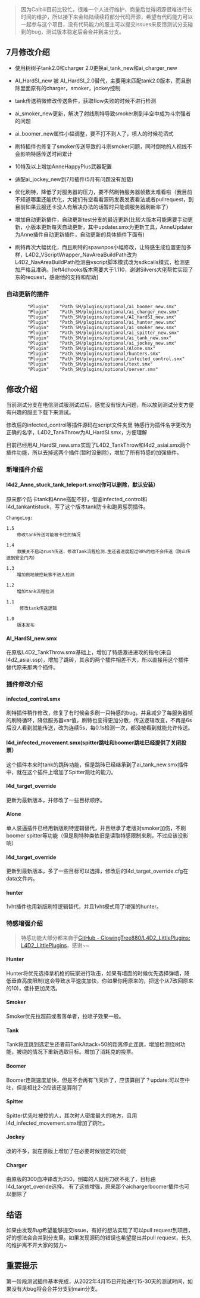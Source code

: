 > 因为Caibiii目前比较忙，很难一个人进行维护，商量后觉得闭源很难进行长时间的维护，所以接下来会陆陆续续将部分代码开源，希望有代码能力可以一起参与这个项目，没有代码能力的服主可以提交issues来反馈测试分支碰到的bug，测试版本稳定后会合并到主分支。

## 7月修改介绍

- 使用树树子tank2.0和charger 2.0更换ai_tank_new和ai_charger_new

- AI_HardSI_new 被 AI_HardSI_2.0替代，主要用来匹配tank2.0版本，而且删除里面原有的charger，smoker，jockey控制

- tank传送稍微修改传送条件，获取flow失败的时候不进行检测

- ai_smoker_new更新，解决了射线刷特导致smoker刷到半空中成为斗宗强者的问题

- ai_boomer_new属性小幅调整，要不打不到人了，喷人的时候花洒式

- 刷特插件也修复了smoker传送导致的斗宗smoker问题，同时倒地的人视线不会影响特感传送时间累计

- 10特及以上增加AnneHappyPlus武器配置

- 适配ai_jockey_new到7月插件(5月有问题没有加载)

- 优化刷特，降低了对服务器的压力，要不然刷特服务器帧数太难看啦（我目前不知道哪里还能优化，大佬们有空看看源码发表发表看法或者pullrequest，到目前如果云服还卡没人有解决办法的话暂时只能调服务器刷新率了）

- 增加自动更新插件，自动更新test分支的最近更新(比较大版本可能需要手动更新，小版本更新每天自动更新，其中updater.smx为更新工具，AnneUpdater为Anne插件自动更新插件，自动更新的具体插件下面有)

- 刷特再次大幅优化，而且刷特的spawnpos小幅修改，让特感生成位置更加多样，L4D2_VScriptWrapper_NavAreaBuildPath改为L4D2_NavAreaBuildPath检测由vscript脚本模式改为sdkcalls模式，检测更加严格且准确。[left4dhooks版本需要大于1.110，谢谢Silvers大佬帮忙实现了东的request，感谢他的支持和帮助]


### 自动更新的插件

            "Plugin"    "Path_SM/plugins/optional/ai_boomer_new.smx"
            "Plugin"    "Path_SM/plugins/optional/ai_charger_new.smx"
            "Plugin"    "Path_SM/plugins/optional/AI_HardSI_new.smx"
            "Plugin"    "Path_SM/plugins/optional/ai_hunter_new.smx"
            "Plugin"    "Path_SM/plugins/optional/ai_smoker_new.smx"
            "Plugin"    "Path_SM/plugins/optional/ai_spitter_new.smx"
            "Plugin"    "Path_SM/plugins/optional/ai_tank_new.smx"
            "Plugin"    "Path_SM/plugins/optional/ai_jockey_new.smx"
            "Plugin"    "Path_SM/plugins/optional/Alone.smx"
            "Plugin"    "Path_SM/plugins/optional/hunters.smx"
            "Plugin"    "Path_SM/plugins/optional/infected_control.smx"
            "Plugin"    "Path_SM/plugins/optional/text.smx"
            "Plugin"    "Path_SM/plugins/optional/server.smx"

## 修改介绍

当前测试分支在电信测试服测试过后，感觉没有很大问题，所以放到测试分支方便有兴趣的服主下载下来测试。

修改后的infected_control等插件源码在script文件夹里
特感行为插件名字更改为正确的名字，L4D2_TankThrow为AI_HardSI.smx，方便理解

目前已经用AI_HardSI_new.smx实现了L4D2_TankThrow和l4d2_asiai.smx两个插件功能，所以去掉这两个插件(暂时没删除)，增加了所有特感的加强插件。

### 新增插件介绍

#### l4d2_Anne_stuck_tank_teleport.smx(你可以删除，默认安装）

原来那个防卡tank和Anne搭配不好，借鉴infected_control和l4d_tankantistuck，写了这个版本tank防卡和跑男惩罚插件。

    ChangeLog:
    
    1.5
        修改tank传送可能被卡住的情况
    
    1.4
        救援关不启动rush传送，修改Tank流程检测.生还者进度超过98%的也不会传送（防止传送到安全门内）
    
    1.3 
        增加倒地被控玩家不进入检测
    
    1.2 
        增加tank流程检测
    
    1.1 
         修改tank传送逻辑
    
    1.0 
        版本发布

#### AI_HardSI_new.smx

在原版L4D2_TankThrow.smx基础上，增加了特感激进进攻的指令(来自 l4d2_asiai.ssp)，增加了跳砖，其余的两个插件相差不大，所以直接用这个插件替代原来那两个插件。

### 插件修改介绍

#### infected_control.smx

刷特插件稍作修改，修复了有时候会多刷一只特感的bug，并且减少了每服务器帧的刷特循环，降低服务器var值，刷特也变得更加分散，传送逻辑改变，不再是6s后没人看到就能传送，改为连续5s，每0.1s检测一次，都没被看到就能允许传送。

#### l4d_infected_movement.smx(spitter跳吐和boomer跳吐已经提供了关闭投票）

这个插件本来时tank的跳砖功能，但是跳砖已经继承到了ai_tank_new.smx插件中，就在这个插件上增加了Spitter跳吐的能力。

#### l4d_target_override

更新为最新版本，并修改了一些目标顺序。

#### Alone

单人装逼插件已经用新版刷特逻辑替代，并且继承了老版对smoker加伤，不刷boomer spitter等功能（但是刷特种类依旧是读取特感限制来刷，不过应该没影响）

#### l4d_target_override

更新到最新版本，多了一些目标可以选择，修改后的l4d_target_override.cfg在data文件内。

#### hunter

1vht插件也用新版刷特逻辑替代，并且1vht模式用了增强的hunter。

### 特感增强介绍

> 特感功能大部分都来自于[GitHub - GlowingTree880/L4D2_LittlePlugins: L4D2_LittlePlugins](https://github.com/GlowingTree880/L4D2_LittlePlugins)，感谢~~

#### Hunter

Hunter将优先选择拿机枪的玩家进行攻击，如果有墙面的时候优先选择弹墙，降低垂直高度限制(这会导致水平速度加快，你如果你用原来的，把这个从7改回原来的10)，低扑更加灵活。

#### Smoker

Smoker优先拉超前或者落单者，拉喷子效果一般。

#### Tank

Tank将连跳到选定生还者前TankAttack+50的距离停止连跳，增加检测绕树功能，被绕的情况下重新选取目标。增加了消耗克的投票。

#### Boomer

Boomer连跳速度加快，但是不会再有飞天炸了，应该算削了？update:可以空中吐，但是相比2-2应该还是算削了

#### Spitter

Spitter优先吐被控的人，其次时人密度最大的地方，且用l4d_infected_movement.smx增加了跳吐。

#### Jockey

改的不多，就在原版上增加了在必要时候锁定的功能

#### Charger

由原版的300血冲锋改为350，倒霉的人就用刀砍不死了，目标由l4d_target_overide选择。
有了这些增强，原来那个aichargerboomer插件也可以删除了

## 结语

如果由发现*Bug*希望能够提交issue，有好的想法实现了可以pull request到项目，好的想法会合并到分支里。如果发现源码的错误也希望提出并pull request，长久的维护离不开大家的努力~

## 重要提示

第一阶段测试插件基本完成，从2022年4月15日开始进行15-30天的测试时间，如果没有大bug将会合并分支到main分支。
